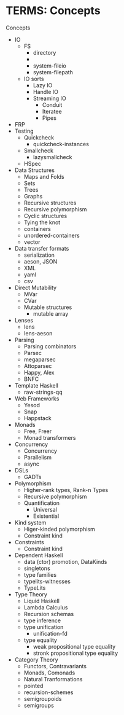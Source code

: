 # TERMS: Concepts

Concepts
* IO
  * FS
    - directory
    - 
    - system-fileio
    - system-filepath
  * IO sorts
    - Lazy IO
    - Handle IO
    - Streaming IO
      - Conduit
      - Iteratee
      - Pipes
* FRP
* Testing
  - Quickcheck
    - quickcheck-instances
  - Smallcheck
    - lazysmallcheck
  - HSpec
* Data Structures
  - Maps and Folds
  - Sets
  - Trees
  - Graphs
  - Recursive structures
  - Recursive polymorphism
  - Cyclic structures
  - Tying the knot
  - containers
  - unordered-containers
  - vector
* Data transfer formats
  - serialization
  - aeson, JSON
  - XML
  - yaml
  - csv
* Direct Mutability
  - MVar
  - CVar
  - Mutable structures
    - mutable array
* Lenses
  - lens
  - lens-aeson
* Parsing
  - Parsing combinators
  - Parsec
  - megaparsec
  - Attoparsec
  - Happy, Alex
  - BNFC
* Template Haskell
  - raw-strings-qq
* Web Frameworks
  - Yesod
  - Snap
  - Happstack
* Monads
  - Free, Freer
  - Monad transformers
* Concurrency
  - Concurrency
  - Parallelism
  - async
* DSLs
  - GADTs
* Polymorphism
  - Higher-rank types, Rank-n Types
  - Recursive polymorphism
  - Quantification
    - Universal
    - Existential
* Kind system
  - Higer-kinded polymorphism
  - Constraint kind
* Constraints
  - Constraint kind
* Dependent Haskell
  - data (ctor) promotion, DataKinds
  - singletons
  - type families
  - typelits-witnesses
  - TypeLits
* Type Theory
  - Liquid Haskell
  - Lambda Calculus
  - Recursion schemas
  - type inference
  - type unification
    - unification-fd
  - type equality
    - weak propositional type equality
    - stronk propositional type equality
* Category Theory
  - Functors, Contravariants
  - Monads, Comonads
  - Natural Tranformations
  - pointed
  - recursion-schemes
  - semigroupoids
  - semigroups
